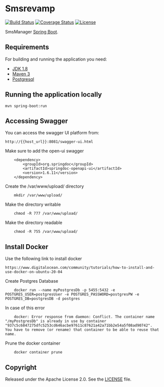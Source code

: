 # Smsrevamp

[![Build Status](https://travis-ci.org/codecentric/springboot-sample-app.svg?branch=master)](https://travis-ci.org/codecentric/springboot-sample-app)
[![Coverage Status](https://coveralls.io/repos/github/codecentric/springboot-sample-app/badge.svg?branch=master)](https://coveralls.io/github/codecentric/springboot-sample-app?branch=master)
[![License](http://img.shields.io/:license-apache-blue.svg)](http://www.apache.org/licenses/LICENSE-2.0.html)

SmsManager [Spring Boot](http://projects.spring.io/spring-boot/).

## Requirements

For building and running the application you need:

- [JDK 1.8](http://www.oracle.com/technetwork/java/javase/downloads/jdk8-downloads-2133151.html)
- [Maven 3](https://maven.apache.org)
- [Postgresql](https://https://www.postgresql.org/)

## Running the application locally

```shell
mvn spring-boot:run
```
## Accessing Swagger

You can access the swagger UI platform from:

```shell
http://{{host_url}}:8081/swagger-ui.html
```

Make sure to add the open-ui swagger
```shell
    <dependency>
        <groupId>org.springdoc</groupId>
        <artifactId>springdoc-openapi-ui</artifactId>
        <version>1.6.11</version>
    </dependency>
 ```
Create the /var/www/upload/ directory 
```shell
    mkdir /var/www/upload/
```
Make the directory writable
```shell
    chmod -R 777 /var/www/upload/
```
Make the directory readable
```shell
    chmod -R 755 /var/www/upload/
```

## Install Docker
Use the following link to install docker
```shell
https://www.digitalocean.com/community/tutorials/how-to-install-and-use-docker-on-ubuntu-20-04
```

Create Postgres Database
```shell
    docker run --name myPostgresDb -p 5455:5432 -e POSTGRES_USER=postgresUser -e POSTGRES_PASSWORD=postgresPW -e POSTGRES_DB=postgresDB -d postgres
```

In case of this error
```shell
    docker: Error response from daemon: Conflict. The container name "/myPostgresDb" is already in use by container "937c5c6847275dfc5253cd646acbe97611c87621a42a71bb2e54a5f08ad90742". You have to remove (or rename) that container to be able to reuse that name.
```
Prune the docker container
```shell
    docker container prune
```

## Copyright

Released under the Apache License 2.0. See the [LICENSE](https://github.com/codecentric/springboot-sample-app/blob/master/LICENSE) file.
